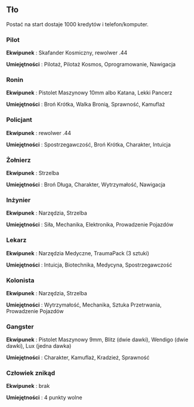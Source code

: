 <h2>Tło</h2>

Postać na start dostaje 1000 kredytów i telefon/komputer.

<h3>Pilot</h3>

**Ekwipunek** : Skafander Kosmiczny, rewolwer .44

**Umiejętności** : Pilotaż, Pilotaż Kosmos, Oprogramowanie, Nawigacja

<h3>Ronin</h3>

**Ekwipunek** : Pistolet Maszynowy 10mm albo Katana, Lekki Pancerz

**Umiejętności** : Broń Krótka, Walka Bronią, Sprawność, Kamuflaż

<h3>Policjant</h3>

**Ekwipunek** : rewolwer .44

**Umiejętności** : Spostrzegawczość, Broń Krótka, Charakter, Intuicja

<h3>Żołnierz</h3>

**Ekwipunek** : Strzelba

**Umiejętności** : Broń Długa, Charakter, Wytrzymałość, Nawigacja

<h3>Inżynier</h3>

**Ekwipunek** : Narzędzia, Strzelba

**Umiejętności** : Siła, Mechanika, Elektronika, Prowadzenie Pojazdów

<h3>Lekarz</h3>

**Ekwipunek** : Narzędzia Medyczne, TraumaPack (3 sztuki)

**Umiejętności** : Intuicja, Biotechnika, Medycyna, Spostrzegawczość

<h3>Kolonista</h3>

**Ekwipunek** : Narzędzia, Strzelba

**Umiejętności** : Wytrzymałość, Mechanika, Sztuka Przetrwania, Prowadzenie Pojazdów

<h3>Gangster</h3>

**Ekwipunek** : Pistolet Maszynowy 9mm, Blitz (dwie dawki), Wendigo (dwie dawki), Lux (jedna dawka)

**Umiejętności** : Charakter, Kamuflaż, Kradzież, Sprawność

<h3>Człowiek znikąd</h3>

**Ekwipunek** : brak

**Umiejętności** : 4 punkty wolne
